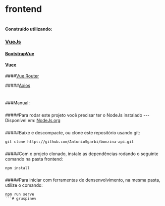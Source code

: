 # frontend

#

#### Construído utilizando:

### [VueJs](https://br.vuejs.org/v2/guide/index.html) 

#### [BootstrapVue](https://bootstrap-vue.org/) 

#### [Vuex](https://vuex.vuejs.org/ptbr/)

####[Vue Router](https://router.vuejs.org/)

#####[Axios]( https://axios-http.com/)

#

###Manual:

###

#####Para rodar este projeto você precisar ter o NodeJs instalado --- Disponível em: [NodeJs.org](https://nodejs.org/en/)

###

#####Baixe e descompacte, ou clone este repositório usando git:

```
git clone https://github.com/AntonioSgarbi/bonzina-api.git 
```

###

#####Com o projeto clonado, instale as dependências rodando o seguinte comando na pasta frontend:

```
npm install
```

###

#####Para iniciar com ferramentas de densenvolvimento, na mesma pasta, utilize o comando:

```
npm run serve
```# gruspinev
